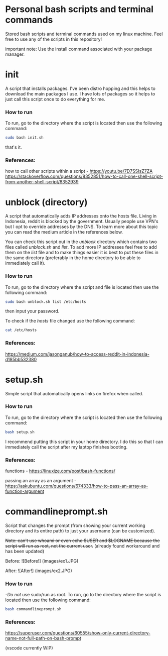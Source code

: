 # Personal bash scripts and terminal commands

Stored bash scripts and terminal commands used on my linux machine. Feel free to use any of the scripts in this repository!

important note: Use the install command associated with your package manager.

# init

A script that installs packages. I've been distro hopping and this helps to download the main 
packages I use. I have lots of packages so it helps to just call this script once to do everything
for me.

### How to run
To run, go to the directory where the script is located then use the following command:
```bash
sudo bash init.sh
```
that's it.

### References:
how to call other scripts within a script - https://youtu.be/7D7SSIsZ7ZA
                                            https://stackoverflow.com/questions/8352851/how-to-call-one-shell-script-from-another-shell-script/8352939

# unblock (directory)

A script that automatically adds IP addresses onto the hosts file. Living in Indonesia, reddit is blocked by the government. Usually people use VPN's but I opt to override addresses by the DNS. To learn more about this topic you can read the medium article in the references below.

You can check this script out in the *unblock* directory which contains two files called *unblock.sh* and *list*. To add more IP addresses feel free to add them on the *list* file and to make things easier it is best to put these files in the same directory (preferably in the home directory to be able to immediately call it).

### How to run
To run, go to the directory where the script and file is located then use the following command:
```bash
sudo bash unblock.sh list /etc/hosts
```
then input your password. 

To check if the *hosts* file changed use the following command:
```bash
cat /etc/hosts
```

### References:
https://medium.com/jasonganub/how-to-access-reddit-in-indonesia-d185bb532380

# setup.sh

Simple script that automatically opens links on firefox when called.

### How to run
To run, go to the directory where the script is located then use the following command:
```bash
bash setup.sh
```
I recommend putting this script in your home directory. I do this so that I can immediately call the
script after my laptop finishes booting.

### References:
functions - https://linuxize.com/post/bash-functions/

passing an array as an argument - https://askubuntu.com/questions/674333/how-to-pass-an-array-as-function-argument

# commandlineprompt.sh

Script that changes the prompt (from showing your current working directory and its entire path) to just your 
username (can be customized).

~~Note: can't use whoami or even echo $USER and $LOGNAME because the script will run as root, not the current user.~~
(already found workaround and has been updated)

Before:
![Before!]  (images/ex1.JPG)

After:
![After!]   (images/ex2.JPG)

### How to run
-*Do not* use sudo/run as root. 
To run, go to the directory where the script is located then use the following command:
```bash
bash commandlineprompt.sh
```
### References:
https://superuser.com/questions/60555/show-only-current-directory-name-not-full-path-on-bash-prompt

(vscode currently WIP)

